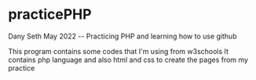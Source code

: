 # practicePHP
Dany Seth
May 2022
-- Practicing PHP and learning how to use github

This program contains some codes that I'm using from w3schools
It contains php language and also html and css to create the pages from my practice
